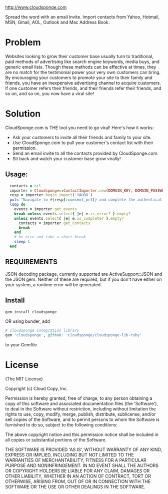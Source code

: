 http://www.cloudsponge.com

Spread the word with an email invite. Import contacts from Yahoo, Hotmail, MSN, Gmail, AOL, Outlook and Mac Address Book.

Problem
=======

Websites looking to grow their customer base usually turn to traditional, paid methods of advertising like search engine keywords, media buys, and generic email lists. Though these methods can be effective at times, they are no match for the testimonial power your very own customers can bring. By encouraging your customers to promote your site to their family and friends, you have an inexpensive advertising channel to acquire customers. If one customer refers their friends, and their friends refer their friends, and so on, and so on, you now have a viral site!

Solution
========

  CloudSponge.com is THE tool you need to go viral! Here's how it works:
  * Ask your customers to invite all their friends and family to your site.
  * Use CloudSponge.com to pull your customer's contact list with their permission.
  * Send an email invite to all the contacts provided by CloudSponge.com.
  * Sit back and watch your customer base grow virally!


Usage:
-----

```ruby
  contacts = nil
  importer = Cloudsponge::ContactImporter.new(DOMAIN_KEY, DOMAIN_PASSWORD)
  resp = importer.begin_import('YAHOO')
  puts "Navigate to #{resp[:consent_url]} and complete the authentication process."
  loop do
    events = importer.get_events
    break unless events.select{ |e| e.is_error? }.empty?
    unless events.select{ |e| e.is_complete? }.empty?
      contacts = importer.get_contacts
      break
    end
    # be nice and take a short break
    sleep 1
  end
```


REQUIREMENTS
------------

JSON decoding package, currently supported are ActiveSupport::JSON and the JSON gem.
  Neither of these are required, but if you don't have either on your system, a runtime 
  error will be generated.

Install
-------

```bash
gem install cloudsponge
```

OR using bunder, add 

```ruby
# cloudsponge integration library
gem 'cloudsponge', github: 'cloudsponge/cloudsponge-lib-ruby'
```

to your Gemfile

License
=======

(The MIT License)

Copyright (c) Cloud Copy, Inc.

Permission is hereby granted, free of charge, to any person obtaining
a copy of this software and associated documentation files (the
'Software'), to deal in the Software without restriction, including
without limitation the rights to use, copy, modify, merge, publish,
distribute, sublicense, and/or sell copies of the Software, and to
permit persons to whom the Software is furnished to do so, subject to
the following conditions:

The above copyright notice and this permission notice shall be
included in all copies or substantial portions of the Software.

THE SOFTWARE IS PROVIDED 'AS IS', WITHOUT WARRANTY OF ANY KIND,
EXPRESS OR IMPLIED, INCLUDING BUT NOT LIMITED TO THE WARRANTIES OF
MERCHANTABILITY, FITNESS FOR A PARTICULAR PURPOSE AND NONINFRINGEMENT.
IN NO EVENT SHALL THE AUTHORS OR COPYRIGHT HOLDERS BE LIABLE FOR ANY
CLAIM, DAMAGES OR OTHER LIABILITY, WHETHER IN AN ACTION OF CONTRACT,
TORT OR OTHERWISE, ARISING FROM, OUT OF OR IN CONNECTION WITH THE
SOFTWARE OR THE USE OR OTHER DEALINGS IN THE SOFTWARE.
